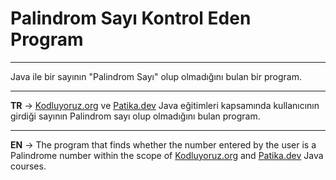 # Palindrom Sayı Kontrol Eden Program
***
Java ile bir sayının "Palindrom Sayı" olup olmadığını bulan bir program.
***
**TR** -> [Kodluyoruz.org](https://www.kodluyoruz.org/) ve [Patika.dev](https://www.patika.dev/tr) Java eğitimleri kapsamında kullanıcının girdiği sayının Palindrom sayı olup olmadığını bulan program.
***
**EN** -> The program that finds whether the number entered by the user is a Palindrome number within the scope of [Kodluyoruz.org](https://www.kodluyoruz.org/) and [Patika.dev](https://www.patika.dev/tr) Java courses.